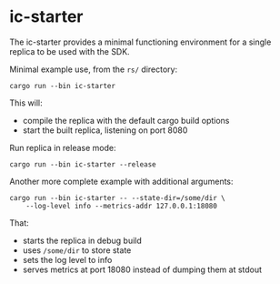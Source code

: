 # ic-starter

The ic-starter provides a minimal functioning environment for a single replica to be used with the SDK.

Minimal example use, from the `rs/` directory:

```
cargo run --bin ic-starter
```

This will:

- compile the replica with the default cargo build options
- start the built replica, listening on port 8080

Run replica in release mode:

```
cargo run --bin ic-starter --release
```

Another more complete example with additional arguments:

```
cargo run --bin ic-starter -- --state-dir=/some/dir \
    --log-level info --metrics-addr 127.0.0.1:18080
```

That:

- starts the replica in debug build
- uses `/some/dir` to store state
- sets the log level to info
- serves metrics at port 18080 instead of dumping them at stdout

